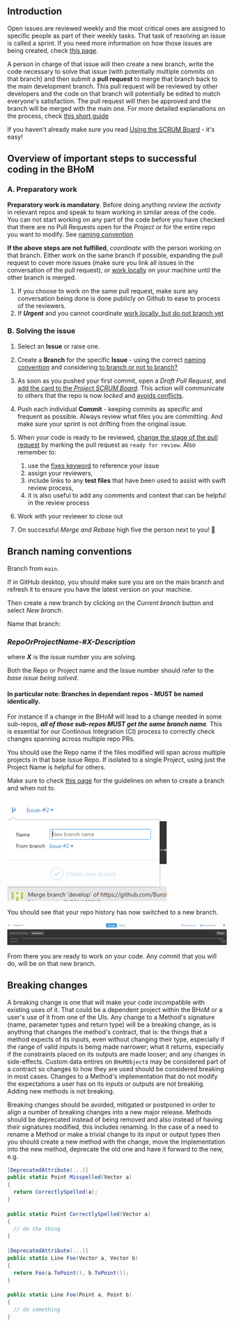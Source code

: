## Introduction

Open issues are reviewed weekly and the most critical ones are assigned to
specific people as part of their weekly tasks. That task of resolving an issue
is called a sprint. If you need more information on how those issues are being
created, check [this
page](Submitting-an-Issue).

A person in charge of that issue will then create a new branch, write the code
necessary to solve that issue (with potentially multiple commits on that
branch) and then submit a **pull request** to merge that branch back to the
main development branch. This pull request will be reviewed by other developers
and the code on that branch will potentially be edited to match everyone's
satisfaction. The pull request will then be approved and the branch will be
merged with the main one. For more detailed explanations on the process, check
[this short guide](https://guides.github.com/introduction/flow/)

If you haven't already make sure you read [Using the SCRUM
Board](Using-the-SCRUM-Board) - it's easy!


## Overview of important steps to successful coding in the BHoM 
### A. Preparatory work
**Preparatory work is mandatory**. Before doing anything _review the activity_ in relevant repos and speak to team
   working in similar areas of the code. You can not start working on any part
   of the code before you have checked that there are no Pull Requests open for the _Project_ or for the
      entire repo you want to modify. See [naming
      convention](Resolving-an-Issue#branch-naming-conventions)

**If the above steps are not fulfilled**, _coordinate_ with the person
   working on that branch. Either work on the same branch if possible,
   expanding the pull request to cover more issues (make sure you link all
   issues in the conversation of the pull request), or [work
   locally](Working-Together-‐-Avoiding-Conflicts#my-issue-is-super-urgent-but-someone-else-is-already-blocking-the-projectrepository)
   on your machine until the other branch is merged.
   1. If you choose to work on the same pull request, make sure any
      conversation being done is done publicly on Github to ease to process of
      the reviewers.
   2. If ___Urgent___ and you cannot coordinate
      [work locally, but do not branch yet](Working-Together-‐-Avoiding-Conflicts#my-issue-is-super-urgent-but-someone-else-is-already-blocking-the-projectrepository)


### B. Solving the issue
1. Select an __Issue__ or raise one.

1. Create a __Branch__ for the specific __Issue__ - using the correct [naming
   convention](#branch-naming-conventions)
   and considering [to branch or not to
   branch?](Working-Together-‐-Avoiding-Conflicts)

1. As soon as you pushed your first commit, open a _Draft Pull Request_, and [add the card to the _Project SCRUM Board_](/Using-the-SCRUM-Board#creating-a-card). This action will communicate to others that the repo is now _locked_ and [avoids conflicts](Working-Together-‐-Avoiding-Conflicts). 

1. Push each individual __Commit__ - keeping commits as specific and frequent
   as possible. Always review what files you are committing. And make sure your
   sprint is not drifting from the original issue.

1. When your code is ready to be reviewed, [change the stage of the pull request](https://help.github.com/en/articles/changing-the-stage-of-a-pull-request) by marking the pull request as `ready for review`. Also remember to:
   1. use the [fixes
      keyword](https://help.github.com/articles/closing-issues-using-keywords/)
      to reference your issue
   1. assign your reviewers, 
   1. include links to any __test files__ that have been used to assist with
      swift review process,
   1. it is also useful to add any comments and context that can be helpful in
      the review process

1. Work with your reviewer to close out

1. On successful _Merge and Rebase_ high five the person next to you! :tada: 



## Branch naming conventions

Branch from `main`. 

If in GitHub desktop, you should make sure you are on the main branch and refresh it to ensure you have the latest version on your machine.

Then create a new branch by clicking on the _Current branch_ button and select _New branch_. 

Name that branch: 

### _**RepoOrProjectName-#X-Description**_ 
where _**X**_ is the issue number you are solving. 

Both the Repo or Project name and the Issue number should refer to the _base issue being solved_.

#### In particular note: Branches in dependant repos - MUST be named identically.

For instance if a change in the BHoM will lead to a change needed in some sub-repos, _**all of those sub-repos **MUST** get the same branch name**._ This is essential for our Continous Integration (CI) process to correctly check changes spanning across multiple repo PRs.


You should use the Repo name if the files modified will span across multiple projects in that base issue Repo. If isolated to a single Project, using just the Project Name is helpful for others.

Make sure to check [this
page](Working-Together-‐-Avoiding-Conflicts)
for the guidelines on when to create a branch and when not to.

![img](/_images/Issues_NewBranch1.png)

You should see that your repo history has now switched to a new branch.

![img](/_images/Issues_NewBranch2.png)

From there you are ready to work on your code. Any commit that you will do,
  will be on that new branch.


## Breaking changes

A breaking change is one that will make your code incompatible with existing
uses of it. That could be a dependent project within the BHoM or a user's use
of it from one of the UIs. Any change to a Method's signature (name, parameter
types and return type) will be a breaking change, as is anything that changes
the method's contract, that is: the things that a method expects of its inputs,
even without changing their type, especially if the range of valid inputs is
being made narrower; what it returns, especially if the constraints placed on
its outputs are made looser; and any changes in side-effects. Custom data
entires on `BHoMObject`s may be considered part of a contract so changes to how
they are used should be considered breaking in most cases. Changes to a
Method's implementation that do not modify the expectations a user has on its
inputs or outputs are not breaking. Adding new methods is not breaking.

Breaking changes should be avoided, mitigated or postponed in order to align a
number of breaking changes into a new major release. Methods should be
deprecated instead of being removed and also instead of having their signatures
modified, this includes renaming. In the case of a need to rename a Method or
make a trivial change to its input or output types then you should create a new
method with the change, move the implementation into the new method, deprecate
the old one and have it forward to the new, e.g.


```cs
[DeprecatedAttribute(...)]
public static Point Misspelled(Vector a)
{
  return CorrectlySpelled(a);
}

public static Point CorrectlySpelled(Vector a)
{
  // do the thing
}

[DeprecatedAttribute(...)]
public static Line Foo(Vector a, Vector b)
{
  return Foo(a.ToPoint(), b.ToPoint());
}

public static Line Foo(Point a, Point b)
{
  // do something
}
```